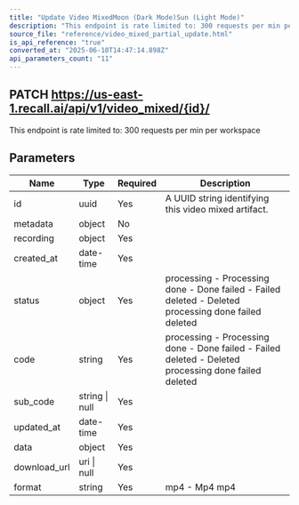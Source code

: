```yaml
---
title: "Update Video MixedMoon (Dark Mode)Sun (Light Mode)"
description: "This endpoint is rate limited to: 300 requests per min per workspace"
source_file: "reference/video_mixed_partial_update.html"
is_api_reference: "true"
converted_at: "2025-06-10T14:47:14.898Z"
api_parameters_count: "11"
---
```

## PATCH https://us-east-1.recall.ai/api/v1/video_mixed/{id}/

This endpoint is rate limited to: 300 requests per min per workspace

## Parameters

| Name | Type | Required | Description |
| --- | --- | --- | --- |
| id | uuid | Yes | A UUID string identifying this video mixed artifact. |
| metadata | object | No |  |
| recording | object | Yes |  |
| created_at | date-time | Yes |  |
| status | object | Yes | processing - Processing done - Done failed - Failed deleted - Deleted  processing done failed deleted |
| code | string | Yes | processing - Processing done - Done failed - Failed deleted - Deleted  processing done failed deleted |
| sub_code | string \| null | Yes |  |
| updated_at | date-time | Yes |  |
| data | object | Yes |  |
| download_url | uri \| null | Yes |  |
| format | string | Yes | mp4 - Mp4  mp4 |
